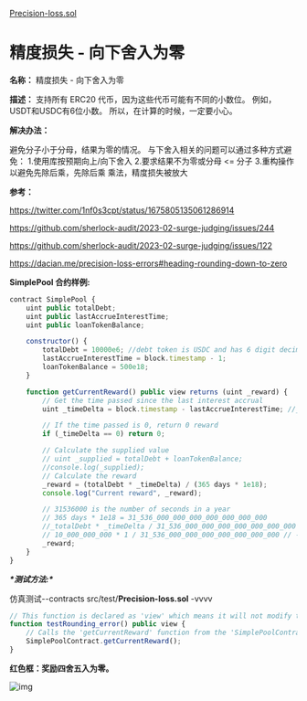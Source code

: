 [Precision-loss.sol](https://github.com/SunWeb3Sec/DeFiVulnLabs/blob/main/src/test/Precision-loss.sol)

# 精度损失 - 向下舍入为零

**名称：** 精度损失 - 向下舍入为零

**描述：** 支持所有 ERC20 代币，因为这些代币可能有不同的小数位。 例如，USDT和USDC有6位小数。 所以，在计算的时候，一定要小心。

**解决办法：**

避免分子小于分母，结果为零的情况。 与下舍入相关的问题可以通过多种方式避免： 1.使用库按预期向上/向下舍入 2.要求结果不为零或分母 <= 分子 3.重构操作以避免先除后乘，先除后乘 乘法，精度损失被放大

**参考：**

https://twitter.com/1nf0s3cpt/status/1675805135061286914

https://github.com/sherlock-audit/2023-02-surge-judging/issues/244

https://github.com/sherlock-audit/2023-02-surge-judging/issues/122

https://dacian.me/precision-loss-errors#heading-rounding-down-to-zero

**SimplePool 合约样例:**

```jsx
contract SimplePool {
    uint public totalDebt;
    uint public lastAccrueInterestTime;
    uint public loanTokenBalance;

    constructor() {
        totalDebt = 10000e6; //debt token is USDC and has 6 digit decimals.
        lastAccrueInterestTime = block.timestamp - 1;
        loanTokenBalance = 500e18;
    }

    function getCurrentReward() public view returns (uint _reward) {
        // Get the time passed since the last interest accrual
        uint _timeDelta = block.timestamp - lastAccrueInterestTime; //_timeDelta=1

        // If the time passed is 0, return 0 reward
        if (_timeDelta == 0) return 0;

        // Calculate the supplied value
        // uint _supplied = totalDebt + loanTokenBalance;
        //console.log(_supplied);
        // Calculate the reward
        _reward = (totalDebt * _timeDelta) / (365 days * 1e18);
        console.log("Current reward", _reward);

        // 31536000 is the number of seconds in a year
        // 365 days * 1e18 = 31_536_000_000_000_000_000_000_000
        //_totalDebt * _timeDelta / 31_536_000_000_000_000_000_000_000
        // 10_000_000_000 * 1 / 31_536_000_000_000_000_000_000_000 // -> 0
        _reward;
    }
}
```

***\*测试方法:\****

仿真测试--contracts src/test/**Precision-loss.sol** -vvvv

```jsx
// This function is declared as 'view' which means it will not modify the contract's state.
function testRounding_error() public view {
    // Calls the 'getCurrentReward' function from the 'SimplePoolContract' contract.
    SimplePoolContract.getCurrentReward();
}
```

**红色框：奖励四舍五入为零。**

![img](https://web3sec.notion.site/image/https%3A%2F%2Fs3-us-west-2.amazonaws.com%2Fsecure.notion-static.com%2F23257271-d3d1-44fc-956b-079a7d73ba68%2FUntitled.png?table=block&id=578e2130-6152-405e-9884-5d4d89191a44&spaceId=369b5001-5511-4fe6-a099-48af1d841f20&width=2000&userId=&cache=v2)